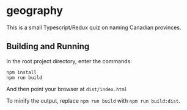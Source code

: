 # geography

This is a small Typescript/Redux quiz on naming Canadian provinces.

## Building and Running

In the root project directory, enter the commands:

    npm install
    npm run build

And then point your browser at `dist/index.html`

To minify the output, replace `npm run build` with 
`npm run build:dist`.
